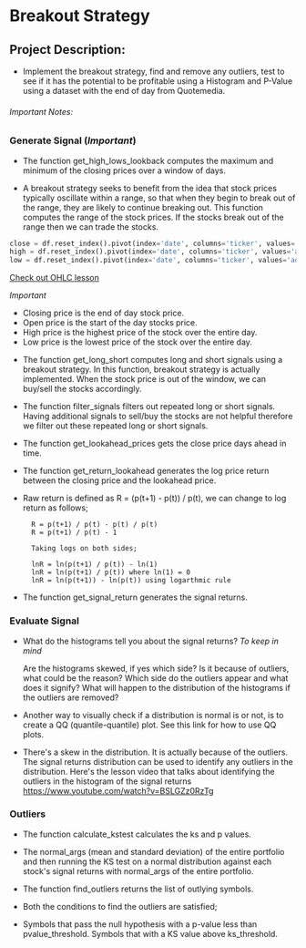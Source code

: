 
# Breakout Strategy

## Project Description: 

* Implement the breakout strategy, find and remove any outliers, test to see if it has the potential to be profitable using a Histogram and P-Value using a dataset with the end of day from Quotemedia.


###### *Important Notes*: 

###  Generate Signal (*Important*)

* The function get_high_lows_lookback computes the maximum and minimum of the closing prices over a window of days.

* A breakout strategy seeks to benefit from the idea that stock prices typically oscillate within a range, so that when they begin to break out of the range, they are likely to continue breaking out. This function computes the range of the stock prices. If the stocks break out of the range then we can trade the stocks.

```python
close = df.reset_index().pivot(index='date', columns='ticker', values='adj_close')
high = df.reset_index().pivot(index='date', columns='ticker', values='adj_high')
low = df.reset_index().pivot(index='date', columns='ticker', values='adj_low')
```

[Check out OHLC lesson](https://www.youtube.com/watch?v=FgNY4YgVWFk)

*Important*
- Closing price is the end of day stock price.
- Open price is the start of the day stocks price.
- High price is the highest price of the stock over the entire day.
- Low price is the lowest price of the stock over the entire day.

* The function get_long_short computes long and short signals using a breakout strategy. In this function, breakout strategy is actually implemented. When the stock price is out of the window, we can buy/sell the stocks accordingly.

* The function filter_signals filters out repeated long or short signals. Having additional signals to sell/buy the stocks are not helpful therefore we filter out these repeated long or short signals.

* The function get_lookahead_prices gets the close price days ahead in time.

* The function get_return_lookahead generates the log price return between the closing price and the lookahead price.

* Raw return is defined as R = (p(t+1) - p(t)) / p(t), we can change to log return as follows;

        R = p(t+1) / p(t) - p(t) / p(t)
        R = p(t+1) / p(t) - 1

        Taking logs on both sides;

        lnR = ln(p(t+1) / p(t)) - ln(1)
        lnR = ln(p(t+1) / p(t)) where ln(1) = 0
        lnR = ln(p(t+1)) - ln(p(t)) using logarthmic rule

* The function get_signal_return generates the signal returns.

###  Evaluate Signal

* What do the histograms tell you about the signal returns?
*To keep in mind*

    Are the histograms skewed, if yes which side?
    Is it because of outliers, what could be the reason?
    Which side do the outliers appear and what does it signify?
    What will happen to the distribution of the histograms if the outliers are removed?

* Another way to visually check if a distribution is normal is or not, is to create a QQ (quantile-quantile) plot. See this link for how to use QQ plots.

* There's a skew in the distribution. It is actually because of the outliers. The signal returns distribution can be used to identify any outliers in the distribution. Here's the lesson video that talks about identifying the outliers in the histogram of the signal returns https://www.youtube.com/watch?v=BSLGZz0RzTg

### Outliers

* The function calculate_kstest calculates the ks and p values.

* The normal_args (mean and standard deviation) of the entire portfolio and then running the KS test on a normal distribution against each stock's signal returns with normal_args of the entire portfolio.

* The function find_outliers returns the list of outlying symbols.

* Both the conditions to find the outliers are satisfied;

* Symbols that pass the null hypothesis with a p-value less than pvalue_threshold. Symbols that with a KS value above ks_threshold.

